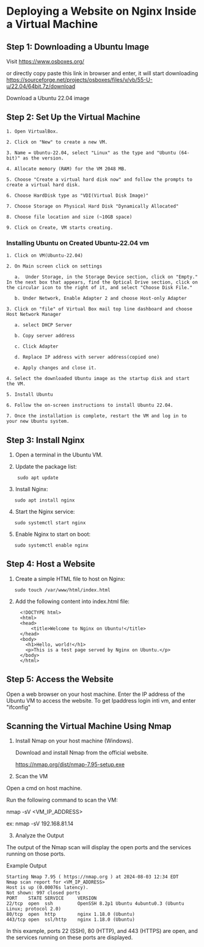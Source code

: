 # Deploying a Website on Nginx Inside a Virtual Machine

## Step 1: Downloading a Ubuntu Image
Visit https://www.osboxes.org/ 

or directly copy paste this link in browser and enter, it will start downloading
https://sourceforge.net/projects/osboxes/files/v/vb/55-U-u/22.04/64bit.7z/download

Download a Ubuntu 22.04 image
## Step 2: Set Up the Virtual Machine
```
1. Open VirtualBox.

2. Click on "New" to create a new VM.

3. Name = Ubuntu-22.04, select "Linux" as the type and "Ubuntu (64-bit)" as the version.

4. Allocate memory (RAM) for the VM 2048 MB.

5. Choose "Create a virtual hard disk now" and follow the prompts to create a virtual hard disk.

6. Choose HardDisk type as "VDI(Virtual Disk Image)"

7. Choose Storage on Physical Hard Disk "Dynamically Allocated"

8. Choose file location and size (~10GB space)

9. Click on Create, VM starts creating.
```

### Installing Ubuntu on Created Ubuntu-22.04 vm
```
1. Click on VM(Ubuntu-22.04)

2. On Main screen click on settings

   a.  Under Storage, in the Storage Device section, click on "Empty." In the next box that appears, find the Optical Drive section, click on the circular icon to the right of it, and select "Choose Disk File."

   b. Under Network, Enable Adapter 2 and choose Host-only Adapter

3. Click on "file" of Virtual Box mail top line dashboard and choose Host Network Manager

   a. select DHCP Server

   b. Copy server address

   c. Click Adapter

   d. Replace IP address with server address(copied one)

   e. Apply changes and close it.

4. Select the downloaded Ubuntu image as the startup disk and start the VM.

5. Install Ubuntu

6. Follow the on-screen instructions to install Ubuntu 22.04.

7. Once the installation is complete, restart the VM and log in to your new Ubuntu system.
```

## Step 3: Install Nginx

1. Open a terminal in the Ubuntu VM.

2. Update the package list:
```
    sudo apt update
```
3. Install Nginx:
```
   sudo apt install nginx
```

4. Start the Nginx service:
```
   sudo systemctl start nginx
```

5. Enable Nginx to start on boot:
```
   sudo systemctl enable nginx
```

## Step 4: Host a Website

1. Create a simple HTML file to host on Nginx:
```
   sudo touch /var/www/html/index.html
```
2. Add the following content into index.html file:
```
     <!DOCTYPE html>
     <html>
     <head>
         <title>Welcome to Nginx on Ubuntu!</title>
     </head>
     <body>
       <h1>Hello, world!</h1>
       <p>This is a test page served by Nginx on Ubuntu.</p>
     </body>
     </html>
```
## Step 5: Access the Website

Open a web browser on your host machine.
Enter the IP address of the Ubuntu VM to access the website. To get Ipaddress login inti vm, and enter "ifconfig"

## Scanning the Virtual Machine Using Nmap

1. Install Nmap on your host machine (Windows). 

   Download and install Nmap from the official website.

   https://nmap.org/dist/nmap-7.95-setup.exe

2. Scan the VM
 
Open a cmd on host machine.

Run the following command to scan the VM:

nmap -sV <VM_IP_ADDRESS>

ex: nmap -sV 192.168.81.14

3. Analyze the Output

The output of the Nmap scan will display the open ports and the services running on those ports.

Example Output
```
Starting Nmap 7.95 ( https://nmap.org ) at 2024-08-03 12:34 EDT
Nmap scan report for <VM_IP_ADDRESS>
Host is up (0.00076s latency).
Not shown: 997 closed ports
PORT    STATE SERVICE     VERSION
22/tcp  open  ssh         OpenSSH 8.2p1 Ubuntu 4ubuntu0.3 (Ubuntu Linux; protocol 2.0)
80/tcp  open  http        nginx 1.18.0 (Ubuntu)
443/tcp open  ssl/http    nginx 1.18.0 (Ubuntu)
```
In this example, ports 22 (SSH), 80 (HTTP), and 443 (HTTPS) are open, and the services running on these ports are displayed.